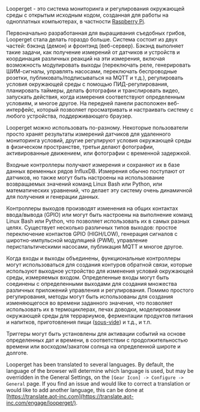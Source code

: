 Looperget - это система мониторинга и регулирования окружающей среды с открытым исходным кодом, созданная для работы на одноплатных компьютерах, в частности [Raspberry Pi](https://en.wikipedia.org/wiki/Raspberry_Pi).

Первоначально разработанная для выращивания съедобных грибов, Looperget стала делать гораздо больше. Система состоит из двух частей: бэкэнд (демон) и фронтэнд (веб-сервер). Бэкэнд выполняет такие задачи, как получение измерений от датчиков и устройств и координация различных реакций на эти измерения, включая возможность модулировать выходы (переключать реле, генерировать ШИМ-сигналы, управлять насосами, переключать беспроводные розетки, публиковать/подписываться на MQTT и т.д.), регулировать условия окружающей среды с помощью ПИД-регулирования, планировать таймеры, делать фотографии и транслировать видео, запускать действия, когда измерения соответствуют определенным условиям, и многое другое. На передней панели расположен веб-интерфейс, который позволяет просматривать и настраивать систему с любого устройства, поддерживающего браузер.

Looperget можно использовать по-разному. Некоторые пользователи просто хранят результаты измерений датчиков для удаленного мониторинга условий, другие регулируют условия окружающей среды в физическом пространстве, третьи делают фотографии, активированные движением, или фотографии с временной задержкой.

Входные контроллеры получают измерения и сохраняют их в базе данных временных рядов InfluxDB. Измерения обычно поступают от датчиков, но также могут быть настроены на использование возвращаемых значений команд Linux Bash или Python, или математических уравнений, что делает эту систему очень динамичной для получения и генерации данных.

Контроллеры выходов производят изменения на общих контактах ввода/вывода (GPIO) или могут быть настроены на выполнение команд Linux Bash или Python, что позволяет использовать их в самых разных целях. Существует несколько различных типов выходов: простое переключение контактов GPIO (HIGH/LOW), генерация сигналов с широтно-импульсной модуляцией (PWM), управление перистальтическими насосами, публикация MQTT и многое другое.

Когда входы и выходы объединены, функциональные контроллеры могут использоваться для создания контуров обратной связи, которые используют выходное устройство для изменения условий окружающей среды, измеряемых входом. Определенные входы могут быть соединены с определенными выходами для создания множества различных приложений управления и регулирования. Помимо простого регулирования, методы могут быть использованы для создания изменяющегося во времени заданного значения, что позволяет использовать их в термоциклерах, печах доводки, моделировании окружающей среды для террариумов, ферментации продуктов питания и напитков, приготовления пищи ([sous-vide](https://en.wikipedia.org/wiki/Sous-vide)) и т.д., и т.п.

Триггеры могут быть установлены для активации событий на основе определенных дат и времени, в соответствии с продолжительностью времени или восходом/закатом солнца на определенной широте и долготе.

Looperget has been translated to several languages. By default, the language of the browser will determine which language is used, but may be overridden in the General Settings, on the `[Gear Icon] -> Configure -> General` page. If you find an issue and would like to correct a translation or would like to add another language, this can be done at [https://translate.aot-inc.com](https://translate.aot-inc.com/engage/looperget/).

